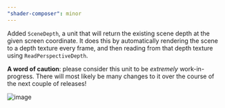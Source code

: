 ```yaml
---
"shader-composer": minor
---
```


Added `SceneDepth`, a unit that will return the existing scene depth at the given screen coordinate. It does this by automatically rendering the scene to a depth texture every frame, and then reading from that depth texture using `ReadPerspectiveDepth`.

**A word of caution**: please consider this unit to be _extremely_ work-in-progress. There will most likely be many changes to it over the course of the next couple of releases!

![image](https://user-images.githubusercontent.com/1061/183882159-d9aa5403-9993-46ba-9f7a-c86ad2877ee3.png)
